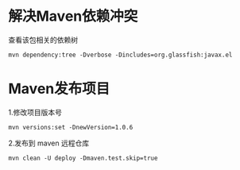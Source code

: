 # 解决Maven依赖冲突
查看该包相关的依赖树
```shell
mvn dependency:tree -Dverbose -Dincludes=org.glassfish:javax.el
```

# Maven发布项目
1.修改项目版本号
```shell
mvn versions:set -DnewVersion=1.0.6
```
2.发布到 maven 远程仓库
```shell
mvn clean -U deploy -Dmaven.test.skip=true
```